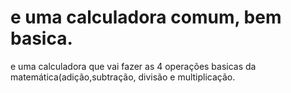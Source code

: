 <h1>e uma calculadora comum, bem basica.</h1>

<p> e uma calculadora que vai fazer as 4 operações basicas da matemática(adição,subtração, divisão e multiplicação.</p>
